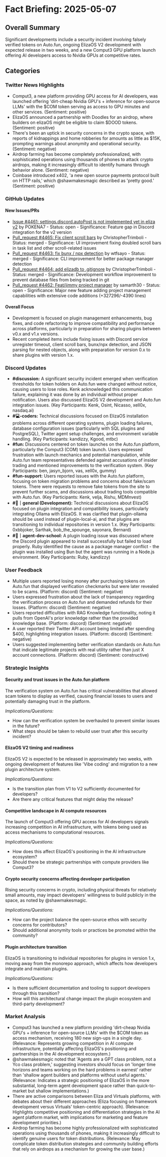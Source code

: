 # Fact Briefing: 2025-05-07

## Overall Summary
Significant developments include a security incident involving falsely verified tokens on Auto.fun, ongoing ElizaOS V2 development with expected release in two weeks, and a new Comput3 GPU platform launch offering AI developers access to Nvidia GPUs at competitive rates.

## Categories

### Twitter News Highlights
- Comput3, a new platform providing GPU access for AI developers, was launched offering 'dirt-cheap Nvidia GPU's + inference for open-source LLMs' with the $COM token serving as access to GPU minutes and other services. (Sentiment: positive)
- ElizaOS announced a partnership with Doodles for an airdrop, where builders on elizaOS might be eligible to claim $DOOD tokens. (Sentiment: positive)
- There's been an uptick in security concerns in the crypto space, with reports of kidnappings and home robberies for amounts as little as $15K, prompting warnings about anonymity and operational security. (Sentiment: negative)
- Airdrop farming has become completely professionalized, with sophisticated operations using thousands of phones to attack crypto airdrops, making it increasingly difficult to identify humans through behavior alone. (Sentiment: negative)
- Coinbase introduced x402, 'a new open source payments protocol built on HTTP rails,' which @shawmakesmagic described as 'pretty good.' (Sentiment: positive)

### GitHub Updates

#### New Issues/PRs
- [Issue #4461: settings.discord.autoPost is not implemented yet in eliza v2](https://github.com/elizaOS/eliza/issues/4461) by POKENA7 - Status: open - Significance: Feature gap in Discord integration for the v2 version
- [Pull_request #4465: Fix client scroll bars](https://github.com/elizaOS/eliza/pull/4465) by ChristopherTrimboli - Status: merged - Significance: UI improvement fixing doubled scroll bars in task list and other scroll-related issues
- [Pull_request #4463: fix bunx / npx detection](https://github.com/elizaOS/eliza/pull/4463) by wtfsayo - Status: merged - Significance: CLI improvement for better package manager detection
- [Pull_request #4464: add elizadb to .gitignore](https://github.com/elizaOS/eliza/pull/4464) by ChristopherTrimboli - Status: merged - Significance: Development workflow improvement to prevent database files from being tracked in git
- [Pull_request #4462: Feat/jimmy project manager](https://github.com/elizaOS/eliza/pull/4462) by samarth30 - Status: open - Significance: Major new feature adding project management capabilities with extensive code additions (+327296/-4390 lines)

#### Overall Focus
- Development is focused on plugin management enhancements, bug fixes, and code refactoring to improve compatibility and performance across platforms, particularly in preparation for sharing plugins between v0.x and v1.x versions.
- Recent completed items include fixing issues with Discord service unregister timeout, client scroll bars, bunx/npx detection, and JSON parsing for nested objects, along with preparation for version 0.x to share plugins with version 1.x.

### Discord Updates
- **#discussion:** A significant security incident emerged when verification thresholds for token holders on Auto.fun were changed without notice, causing users to lose roles. Kenk acknowledged this communication failure, explaining it was done by an individual without proper notification. Users also discussed ElizaOS V2 development and Auto.fun integration issues. (Key Participants: Kenk, Osint, Nicasso, xell0x, nasdaq.ai)
- **#💻-coders:** Technical discussions focused on ElizaOS installation problems across different operating systems, plugin loading failures, database configuration issues (particularly with SQL plugins and PostgreSQL), Twitter agent setup challenges, and environment variable handling. (Key Participants: kandizzy, Kgood, mtbc)
- **#fun:** Discussions centered on token launches on the Auto.fun platform, particularly the Comput3 (COM) token launch. Users expressed frustration with launch mechanics and potential manipulation, while Auto.fun team representatives defended against accusations of insider trading and mentioned improvements to the verification system. (Key Participants: ben, jasyn_bjorn, vas, xell0x, gummy)
- **#fun-support:** Users reported issues with the Auto.fun platform, focusing on token migration problems and concerns about fake/scam tokens. There were requests to remove fake tokens from the site to prevent further scams, and discussions about trading tools compatible with Auto.fun. (Key Participants: Kenk, velja, Rishu, MDMnvest)
- **#💬｜general (Development):** Technical discussions about ElizaOS focused on plugin integration and compatibility issues, particularly integrating Ollama with ElizaOS. It was clarified that plugin-ollama should be used instead of plugin-local-ai, and that plugins are transitioning to individual repositories in version 1.x. (Key Participants: 0xbbjoker, Sarthak, bob_the_spounge, sayonara, Bernard)
- **#🤖｜agent-dev-school:** A plugin loading issue was discussed where the Discord plugin appeared to install successfully but failed to load properly. Ruby identified the cause as a package manager conflict - the plugin was installed using Bun but the agent was running in a Node.js environment. (Key Participants: Ruby, kandizzy)

### User Feedback
- Multiple users reported losing money after purchasing tokens on Auto.fun that displayed verification checkmarks but were later revealed to be scams. (Platform: discord) (Sentiment: negative)
- Users expressed frustration about the lack of transparency regarding the verification process on Auto.fun and demanded refunds for their losses. (Platform: discord) (Sentiment: negative)
- Users reported difficulties with RAG Knowledge functionality, noting it pulls from OpenAI's prior knowledge rather than the provided knowledge base. (Platform: discord) (Sentiment: negative)
- A user reported their Twitter API account being limited after spending $400, highlighting integration issues. (Platform: discord) (Sentiment: negative)
- Users suggested implementing better verification standards on Auto.fun that indicate legitimate projects with real utility rather than just X account connections. (Platform: discord) (Sentiment: constructive)

### Strategic Insights

#### Security and trust issues in the Auto.fun platform
The verification system on Auto.fun has critical vulnerabilities that allowed scam tokens to display as verified, causing financial losses to users and potentially damaging trust in the platform.

*Implications/Questions:*
  - How can the verification system be overhauled to prevent similar issues in the future?
  - What steps should be taken to rebuild user trust after this security incident?

#### ElizaOS V2 timing and readiness
ElizaOS V2 is expected to be released in approximately two weeks, with ongoing development of features like 'Vibe coding' and migration to a new plugin architecture system.

*Implications/Questions:*
  - Is the transition plan from V1 to V2 sufficiently documented for developers?
  - Are there any critical features that might delay the release?

#### Competitive landscape in AI compute resources
The launch of Comput3 offering GPU access for AI developers signals increasing competition in AI infrastructure, with tokens being used as access mechanisms to computational resources.

*Implications/Questions:*
  - How does this affect ElizaOS's positioning in the AI infrastructure ecosystem?
  - Should there be strategic partnerships with compute providers like Comput3?

#### Crypto security concerns affecting developer participation
Rising security concerns in crypto, including physical threats for relatively small amounts, may impact developers' willingness to build publicly in the space, as noted by @shawmakesmagic.

*Implications/Questions:*
  - How can the project balance the open-source ethos with security concerns for contributors?
  - Should additional anonymity tools or practices be promoted within the community?

#### Plugin architecture transition
ElizaOS is transitioning to individual repositories for plugins in version 1.x, moving away from the monorepo approach, which affects how developers integrate and maintain plugins.

*Implications/Questions:*
  - Is there sufficient documentation and tooling to support developers through this transition?
  - How will this architectural change impact the plugin ecosystem and third-party development?

### Market Analysis
- Comput3 has launched a new platform providing 'dirt-cheap Nvidia GPU's + inference for open-source LLMs' with the $COM token as access mechanism, receiving 180 new sign-ups in a single day. (Relevance: Represents growing competition in AI compute infrastructure, potentially affecting ElizaOS's positioning and partnerships in the AI development ecosystem.)
- @shawmakesmagic noted that 'Agents are a GPT class problem, not a Yco class problem,' suggesting investors should focus on 'longer time horizons and teams working on the hard problems in earnest' rather than 'shallow agent builders and platforms without useful agents.' (Relevance: Indicates a strategic positioning of ElizaOS in the more substantial, long-term agent development space rather than quick-to-market but shallow implementations.)
- There are active comparisons between Eliza and Virtuals platforms, with debates about their different approaches (Eliza focusing on framework development versus Virtuals' token-centric approach). (Relevance: Highlights competitive positioning and differentiation strategies in the AI agent platform market, with implications for marketing and feature development priorities.)
- Airdrop farming has become highly professionalized with sophisticated operations using thousands of phones, making it increasingly difficult to identify genuine users for token distributions. (Relevance: May complicate token distribution strategies and community building efforts that rely on airdrops as a mechanism for growing the user base.)